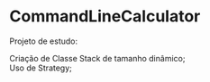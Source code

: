 # CommandLineCalculator

Projeto de estudo:

Criação de Classe Stack de tamanho dinâmico;  
Uso de Strategy;  
